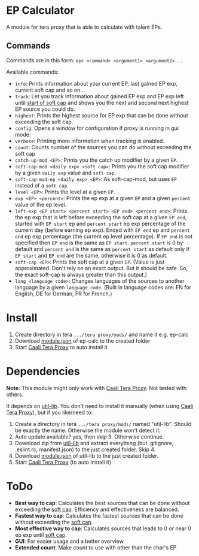 # EP Calculator

A module for tera proxy that is able to calculate with talent EPs.

## Commands
Commands are in this form:
``epc <command> <argument1> <argument2>...``

Available commands:
- ``info``: Prints information about your current EP, last gained EP exp, current soft cap and so on...
- ``track``: Let you track information about gained EP exp and EP exp left until [start of soft cap][1] and shows you the next and second next highest EP source you could do.
- ``highest``: Prints the highest source for EP exp that can be done without exceeding the soft cap.
- ``config``: Opens a window for configuration if proxy is running in gui mode.
- ``verbose``: Printing more information when tracking is enabled.
- ``count``: Counts number of the sources you can do without exceeding the soft cap
- ``catch-up-mod <EP>``: Prints you the catch up modifier by a given ``EP``.
- ``soft-cap-mod <daily exp> <soft cap>``: Prints you the soft cap modifier by a given ``daily exp`` value and ``soft cap``.
- ``soft-cap-mod-ep <daily exp> <EP>``: As soft-cap-mod, but uses ``EP`` instead of a ``soft cap``.
- ``level <EP>``: Prints the level at a given ``EP``.
- ``exp <EP> <percent>``: Prints the ep exp at a given ``EP`` and a given ``percent`` value of the ep level.
- ``left-exp <EP start> <percent start> <EP end> <percent end>``: Prints the ep exp that is left before exceeding the soft cap at a given ``EP end``, started with ``EP start`` ep and ``percent start`` ep exp percentage of the current day (before earning ep exp). Ended with ``EP end`` ep and ``percent end`` ep exp percentage (the current ep level percentage). If ``EP end`` is not specified then ``EP end`` is the same as ``EP start``. ``percent start`` is 0 by default and ``percent end`` is the same as ``percent start`` as default only if ``EP start`` and ``EP end`` are the same, otherwise it is 0 as default.
- ``soft-cap <EP>``: Prints the soft cap at a given ``EP``. (Value is just approximated. Don't rely on an exact output. But it should be safe. So, the exact soft-cap is always greater than this output.)
- ``lang <language code>``: Changes languages of the sources to another language by a given ``language code``. (Built in language codes are: EN for English, DE for German, FR for French.)

# Install

1. Create directory in tera ``.../tera proxy/mods/`` and name it e.g. ep-calc
2. Download [module.json][4] of ep-calc to the created folder
3. Start [Caali Tera Proxy][5] to auto install it

# Dependencies

**Note:** This module might only work with [Caali Tera Proxy][5]. Not tested with others.

It depends on [util-lib][3]. You don't need to install it manually (when using [Caali Tera Proxy][5]),
but if you like/need to:
1. Create a directory in tera ``.../tera proxy/mods/`` named "util-lib". Should be exactly the name. Otherwise the module won't detect it.
2. Auto update available? yes, then skip 3. Otherwise continue.
3. Download zip from [util-lib][7] and extract everything (but .gitignore, .eslint.rc, manifest.json) to the just created folder. Skip 4.
4. Download [module.json][6] of util-lib to the just created folder.
5. Start [Caali Tera Proxy][5] (to auto install it)


# ToDo

- **Best way to cap**: Calculates the best sources that can be done without exceeding the [soft cap][1]. Efficiency and effectiveness are balanced.
- **Fastest way to cap**: Calculates the fastest sources that can be done without exceeding the [soft cap][1].
- **Most effective way to cap**: Calculates sources that leads to 0 or near 0 ep exp until [soft cap][1].
- **GUI**: For easier usage and a better overview
- **Extended count**: Make *count* to use with other than the char's EP

[1]: #todo "~89% of the real soft cap"
[2]: #todo "source for ep exp like \"Island of Dawn\""
[3]: https://github.com/aurelius88/util-lib/
[4]: https://raw.githubusercontent.com/aurelius88/ep-calc/master/module.json
[5]: https://github.com/caali-hackerman/tera-proxy
[6]: https://raw.githubusercontent.com/aurelius88/util-lib/master/module.json
[7]: https://github.com/aurelius88/util-lib/archive/master.zip

